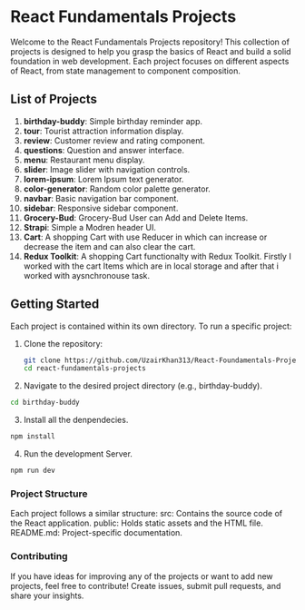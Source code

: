 # React Fundamentals Projects

Welcome to the React Fundamentals Projects repository! This collection of projects is designed to help you grasp the basics of React and build a solid foundation in web development. Each project focuses on different aspects of React, from state management to component composition.

## List of Projects

1. **birthday-buddy**: Simple birthday reminder app.
2. **tour**: Tourist attraction information display.
3. **review**: Customer review and rating component.
4. **questions**: Question and answer interface.
5. **menu**: Restaurant menu display.
6. **slider**: Image slider with navigation controls.
7. **lorem-ipsum**: Lorem Ipsum text generator.
8. **color-generator**: Random color palette generator.
9. **navbar**: Basic navigation bar component.
10. **sidebar**: Responsive sidebar component.
11. **Grocery-Bud**: Grocery-Bud User can Add and Delete Items.
12. **Strapi**: Simple a Modren header UI.
13. **Cart**: A shopping Cart with use Reducer in which can increase or decrease the item and can also clear the cart.
14. **Redux Toolkit**: A shopping Cart functionalty with Redux Toolkit. Firstly I worked with the cart Items which are in local storage and after that i worked with aysnchronouse task.

## Getting Started

Each project is contained within its own directory. To run a specific project:

1. Clone the repository:
   ```bash
   git clone https://github.com/UzairKhan313/React-Foundamentals-Projects.git
   cd react-fundamentals-projects
   ```
2. Navigate to the desired project directory (e.g., birthday-buddy).

```bash
cd birthday-buddy
```

3. Install all the denpendecies.

```bash
npm install
```

4. Run the development Server.

```bash
npm run dev
```

### Project Structure

Each project follows a similar structure:
src: Contains the source code of the React application.
public: Holds static assets and the HTML file.
README.md: Project-specific documentation.

### Contributing

If you have ideas for improving any of the projects or want to add new projects, feel free to contribute! Create issues, submit pull requests, and share your insights.
